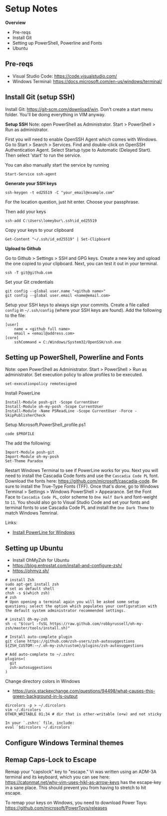 # Setup Notes

**Overview**
* Pre-reqs
* Install Git
* Setting up PowerShell, Powerline and Fonts
* Ubuntu

## Pre-reqs

* Visual Studio Code: https://code.visualstudio.com/
* Windows Terminal: https://docs.microsoft.com/en-us/windows/terminal/

## Install Git (setup SSH)

Install Git: https://git-scm.com/download/win. Don't create a start menu folder. You'll be doing everything in VIM anyway. 

**Setup SSH**
Note: open PowerShell as Administrator. Start > PowerShell > Run as administrator.

First you will need to enable OpenSSH Agent which comes with Windows. Go to Start > Search > Services. Find and double-click on OpenSSH Authentication Agent. Select Startup type to Automatic (Delayed Start). Then select 'start' to run the service. 

You can also manually start the service by running
```
Start-Service ssh-agent
```

**Generate your SSH keys**
```
ssh-keygen -t ed25519 -C "your_email@example.com"
```
For the location question, just hit enter. Choose your passphrase.

Then add your keys
```
ssh-add C:\Users\lomeybur\.ssh\id_ed25519
```
Copy your keys to your clipboard
```
Get-Content "~/.ssh/id_ed25519" | Set-Clipboard
```
**Upload to Github**

Go to Github > Settings > SSH and GPG keys. Create a new key and upload the one copied to your clipboard. Next, you can test it out in your terminal.
```
ssh -T git@github.com
```
Set your Git credentials
```
git config --global user.name "<github name>"
git config --global user.email <name@email.com>
```

Setup your SSH keys to always sign your commits. Create a file called `config` in `~/.ssh/config` (where your SSH keys are found). Add the following to the file:

```
[user]
	name = <github full name>
	email = <email@address.com>
[core]
	sshCommand = C:/Windows/System32/OpenSSH/ssh.exe
```

## Setting up PowerShell, Powerline and Fonts

Note: open PowerShell as Administrator. Start > PowerShell > Run as administrator. Set execution policy to allow profiles to be executed.

```
set-executionpolicy remotesigned
```

Install PowerLine
```
Install-Module posh-git -Scope CurrentUser
Install-Module oh-my-posh -Scope CurrentUser
Install-Module -Name PSReadLine -Scope CurrentUser -Force -SkipPublisherCheck
```

Setup Microsoft.PowerShell_profile.ps1
```
code $PROFILE
```
The  add the following:
```
Import-Module posh-git
Import-Module oh-my-posh
Set-Theme Paradox
```

Restart Windows Terminal to see if PowerLine works for you. Next you will need to install the Cascadia Code fonts and use the `Cascadia Code PL` font. Download the fonts here: https://github.com/microsoft/cascadia-code. Be sure to install the True-Type Fonts (TFF). Once that's done, go to Windows Terminal > Settings > Windows PowerShell > Appearance. Set the Font Face to `Cascadia Code PL`, color scheme to `One Half Dark` and font-weight to `11`. You should also go to Visual Studio Code and set your fonts and terminal fonts to use Cascadia Code PL and install the `One Dark Theme` to match Windows Temrinal.

Links:
* [Install PowerLine for Windows](https://docs.microsoft.com/en-us/windows/terminal/tutorials/powerline-setup)

## Setting up Ubuntu

* Install OhMyZsh for Ubuntu
* https://blog.entrostat.com/install-and-configure-zsh/
* https://ohmyz.sh/

```
# install Zsh
sudo apt-get install zsh
# set as default shell
chsh -s $(which zsh)
# zsh
# Upon opening a terminal again you will be asked some setup questions; select the option which populates your configuration with the default system administrator recommended settings.

# install Oh-my-zsh
sh -c "$(curl -fsSL https://raw.github.com/robbyrussell/oh-my-zsh/master/tools/install.sh)"

# Install auto-complete plugin
git clone https://github.com/zsh-users/zsh-autosuggestions ${ZSH_CUSTOM:-~/.oh-my-zsh/custom}/plugins/zsh-autosuggestions

# Add auto-complete to ~/.zshrc
plugins=(
  git
  zsh-autosuggestions
)
```

Change directory colors in Windows

* https://unix.stackexchange.com/questions/94498/what-causes-this-green-background-in-ls-output

```
dircolors -p > ~/.dircolors
vim ~/.dircolors
OTHER_WRITABLE 01;34 # dir that is other-writable (o+w) and not sticky

In your `.zshrc` file, include:
eval `$dircolors ~/.dircolors`
```

## Configure Windows Terminal themes

## Remap Caps-Lock to Escape

Remap your "capslock" key to "escape." Vi was written using an ADM-3A terminal and its keyboard, which you can see here: https://catonmat.net/why-vim-uses-hjkl-as-arrow-keys has the escape-key in a sane place. This should prevent you from having to stretch to hit escape.

To remap your keys on Windows, you need to download Power Toys: https://github.com/microsoft/PowerToys/releases
